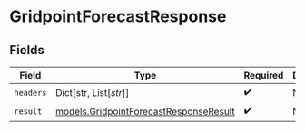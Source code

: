 # GridpointForecastResponse


## Fields

| Field                                                                                  | Type                                                                                   | Required                                                                               | Description                                                                            |
| -------------------------------------------------------------------------------------- | -------------------------------------------------------------------------------------- | -------------------------------------------------------------------------------------- | -------------------------------------------------------------------------------------- |
| `headers`                                                                              | Dict[str, List[*str*]]                                                                 | :heavy_check_mark:                                                                     | N/A                                                                                    |
| `result`                                                                               | [models.GridpointForecastResponseResult](../models/gridpointforecastresponseresult.md) | :heavy_check_mark:                                                                     | N/A                                                                                    |